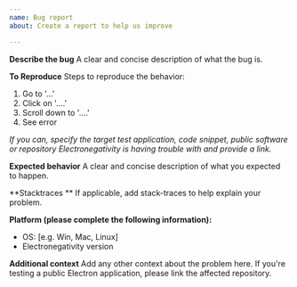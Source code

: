 ```yaml
---
name: Bug report
about: Create a report to help us improve

---
```


**Describe the bug**
A clear and concise description of what the bug is.

**To Reproduce**
Steps to reproduce the behavior:
1. Go to '...'
2. Click on '....'
3. Scroll down to '....'
4. See error

*If you can, specify the target test application, code snippet, public software or repository Electronegativity is having trouble with and provide a link.*

**Expected behavior**
A clear and concise description of what you expected to happen.

**Stacktraces **
If applicable, add stack-traces to help explain your problem.

**Platform (please complete the following information):**
 - OS: [e.g. Win, Mac, Linux]
 - Electronegativity version 

**Additional context**
Add any other context about the problem here. If you're testing a public Electron application, please link the affected repository.
